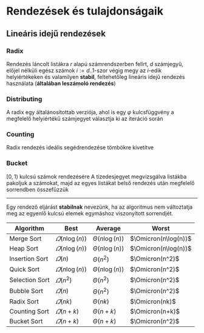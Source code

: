 # Rendezések és tulajdonságaik
## Lineáris idejű rendezések
### Radix
Rendezés láncolt listákra
$r$ alapú számrendszerben felírt, $d$ számjegyű, előjel nélküli egész számok
$i:=d..1$-szor végig megy az $i$-edik helyiértékeken és valamilyen **stabil**, feltehetőleg lineáris idejű rendezés használata (**általában leszámoló rendezés**) 
### Distributing
A radix egy általánosítottab verziója, ahol is egy $\varphi$ kulcsfüggvény a megfelelő helyiértékű számjegyet választja ki az iteráció során
### Counting
Radix rendezés ideális segédrendezése tömbökre kivetítve
### Bucket
$[0,1)$ kulcsú számok rendezésére
A tizedesjegyet megvizsgálva listákba pakoljuk a számokat, majd az egyes listákat belső rendezés után megfelelő sorrendben összefűzzük

---
Egy rendező eljárást **stabilnak** nevezünk, ha az algoritmus nem változtatja meg az egyenlő kulcsú elemek egymáshoz viszonyított sorrendjét.

| Algorithm | Best | Average | Worst |
|--|--|--|--|
| Merge Sort | $\varOmega(n\log(n))$ | $\Theta(n\log(n))$ | $\Omicron(n\log(n))$ |
| Heap Sort | $\varOmega(n\log(n))$ | $\Theta(n\log(n))$ | $\Omicron(n\log(n))$ |
| Insertion Sort | $\varOmega(n)$ | $\Theta(n^2)$ | $\Omicron(n^2)$ |
| Quick Sort | $\varOmega(n\log(n))$ | $\Theta(n\log(n))$ | $\Omicron(n^2)$ |
| Selection Sort | $\varOmega(n^2)$ | $\Theta(n^2)$ | $\Omicron(n^2)$ |
| Bubble Sort | $\varOmega(n)$ | $\Theta(n^2)$ | $\Omicron(n^2)$ |
| Radix Sort | $\varOmega(nk)$ | $\Theta(nk)$ | $\Omicron(nk)$ |
| Counting Sort | $\varOmega(n+k)$ | $\Theta(n+k)$ | $\Omicron(n+k)$ |
| Bucket Sort | $\varOmega(n+k)$ | $\Theta(n+k)$ | $\Omicron(n^2)$ |
<!--stackedit_data:
eyJoaXN0b3J5IjpbMTY2NjI1MDU3XX0=
-->